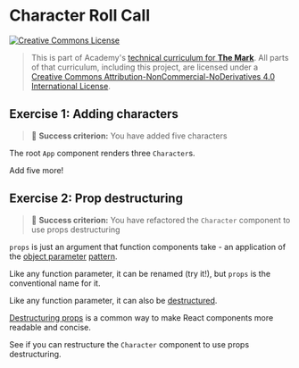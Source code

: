 # Character Roll Call

<a rel="license" href="http://creativecommons.org/licenses/by-nc-nd/4.0/"><img alt="Creative Commons License" style="border-width:0" src="https://i.creativecommons.org/l/by-nc-nd/4.0/88x31.png" /></a>

> This is part of Academy's [technical curriculum for **The Mark**](https://github.com/WeAreAcademy/curriculum-mark). All parts of that curriculum, including this project, are licensed under a <a rel="license" href="http://creativecommons.org/licenses/by-nc-nd/4.0/">Creative Commons Attribution-NonCommercial-NoDerivatives 4.0 International License</a>.

## Exercise 1: Adding characters

> 🎯 **Success criterion:** You have added five characters

The root `App` component renders three `Character`s.

Add five more!

## Exercise 2: Prop destructuring

> 🎯 **Success criterion:** You have refactored the `Character` component to use props destructuring

`props` is just an argument that function components take - an application of the [object parameter](https://refactoring.guru/introduce-parameter-object) [pattern](https://www.freecodecamp.org/news/elegant-patterns-in-modern-javascript-roro-be01e7669cbd/).

Like any function parameter, it can be renamed (try it!), but `props` is the conventional name for it.

Like any function parameter, it can also be [destructured](https://developer.mozilla.org/en-US/docs/Web/JavaScript/Reference/Operators/Destructuring_assignment).

[Destructuring props](https://reactpatterns.com/#destructuring-props) is a common way to make React components more readable and concise.

See if you can restructure the `Character` component to use props destructuring.
